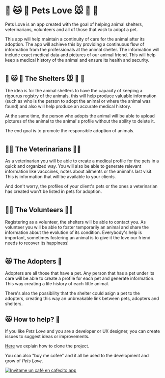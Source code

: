 # **🐶 🐱 🦊 Pets Love 🐭 🐹 🐰**

Pets Love is an app created with the goal of helping animal shelters, veterinarians, volunteers and all of those that wish to adopt a pet.

This app will help maintain a continuity of care for the animal after its adoption. The app will achieve this by providing a continuous flow of information from the professionals at the animal shelter. The information will include exact medical data and pictures of our animal friend. This will help keep a medical history of the animal and ensure its health and security.

#

## **🐶 🐱 🦊 The Shelters 🐭 🐹 🐰**

The idea is for the animal shelters to have the capacity of keeping a rigourus registry of the animals, this will help produce valuable information (such as who is the person to adopt the animal or where the animal was found) and also will help produce an accurate medical history.

At the same time, the person who adopts the animal will be able to upload pictures of the animal to the animal's profile without the ability to delete it.

The end goal is to promote the responsible adoption of animals.

#

## **👩‍⚕️ The Veterinarians 👨‍⚕️**

As a veterinarian you will be able to create a medical profile for the pets in a quick and organized way. You will also be able to generate relevant information like vacccines, notes about ailments or the animal's last visit. This is information that will be available to your clients.

And don't worry, the profiles of your client's pets or the ones a veterinarian has created won't be listed in pets for adoption.

#

## **👩‍⚕️ The Volunteers 👨‍⚕️**

Registering as a volunteer, the shelters will be able to contact you. As volunteer you will be able to foster temporarily an animal and share the information about the evolution of its condition. Everybody's help is important, sometimes fostering an animal is to give it the love our friend needs to recover its happiness!

#

## **😻 The Adopters 🐶**

Adopters are all those that have a pet. Any person that has a pet under its care will be able to create a profile for each pet and generate information. This way creating a life history of each little animal.

There's also the possibility that the shelter could asign a pet to the adopters, creating this way an unbreakable link between pets, adopters and shelters.

## **😻 How to help? 🐶**

If you like _Pets Love_ and you are a developer or UX designer, you can create issues to suggest ideas or improvements.

[Here]() we explain how to clone the project.

You can also "buy me cofee" and it all be used to the development and grow of _Pets Love_.<br>

[![Invitame un café en cafecito.app](https://cdn.cafecito.app/imgs/buttons/button_6.svg)](https://cafecito.app/petslove)
